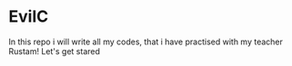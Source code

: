# EvilC
In this repo i will write all my codes, that i have practised with my teacher Rustam!
Let's get stared
